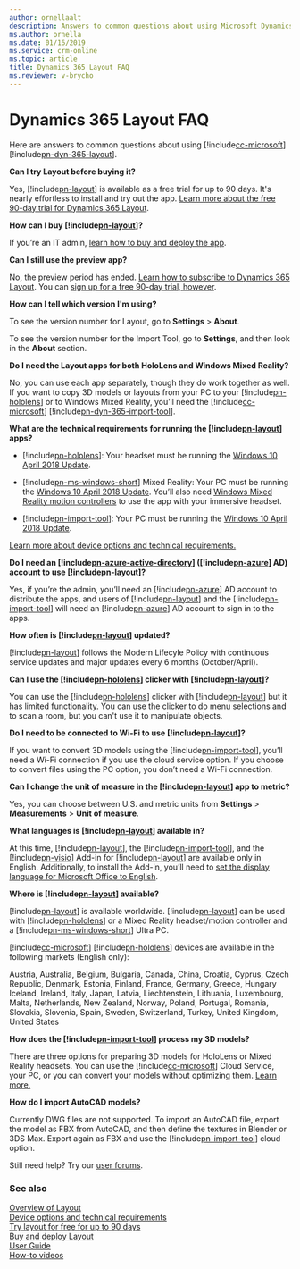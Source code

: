 ```yaml
---
author: ornellaalt
description: Answers to common questions about using Microsoft Dynamics 365 Layout
ms.author: ornella
ms.date: 01/16/2019
ms.service: crm-online
ms.topic: article
title: Dynamics 365 Layout FAQ
ms.reviewer: v-brycho
---
```


# Dynamics 365 Layout FAQ

Here are answers to common questions about using [!include[cc-microsoft](../includes/cc-microsoft.md)] [!include[pn-dyn-365-layout](../includes/pn-dyn-365-layout.md)].

**Can I try Layout before buying it?**

Yes, [!include[pn-layout](../includes/pn-layout.md)] is available as a free trial for up to 90 days. It's nearly effortless to install and try out the app. [Learn more about the free 90-day trial for Dynamics 365 Layout](try-layout-free.md).

**How can I buy [!include[pn-layout](../includes/pn-layout.md)]?**  

If you’re an IT admin, [learn how to buy and deploy the app](buy-and-deploy-layout.md). 

**Can I still use the preview app?**

No, the preview period has ended. [Learn how to subscribe to Dynamics 365 Layout](../licensing/buy-and-deploy.md). You can [sign up for a free 90-day trial, however](try-layout-free.md). 

**How can I tell which version I'm using?**

To see the version number for Layout, go to **Settings** > **About**.

To see the version number for the Import Tool, go to **Settings**, and then look in the **About** section.

**Do I need the Layout apps for both HoloLens and Windows Mixed Reality?**

No, you can use each app separately, though they do work together as well. If
you want to copy 3D models or layouts from your PC to your [!include[pn-hololens](../includes/pn-hololens.md)] or to
Windows Mixed Reality, you’ll need the [!include[cc-microsoft](../includes/cc-microsoft.md)] [!include[pn-dyn-365-import-tool](../includes/pn-dyn-365-import-tool.md)].

**What are the technical requirements for running the [!include[pn-layout](../includes/pn-layout.md)] apps?**

-   [!include[pn-hololens](../includes/pn-hololens.md)]: Your headset must be running the [Windows 10 April 2018
    Update](https://support.microsoft.com/en-us/help/12643). 

-   [!include[pn-ms-windows-short](../includes/pn-ms-windows-short.md)] Mixed Reality: Your PC must be running the [Windows 10 April 2018
    Update](https://support.microsoft.com/en-us/help/4028685). You’ll also need
    [Windows Mixed Reality motion
    controllers](https://support.microsoft.com/en-us/help/4040517) to use the
    app with your immersive headset.

-   [!include[pn-import-tool](../includes/pn-import-tool.md)]: Your PC must be running the [Windows 10 April 2018
    Update](https://support.microsoft.com/en-us/help/4028685).

[Learn more about device options and technical requirements.](requirements.md)

**Do I need an [!include[pn-azure-active-directory](../includes/pn-azure-active-directory.md)] ([!include[pn-azure](../includes/pn-azure.md)] AD) account to use [!include[pn-layout](../includes/pn-layout.md)]?**

Yes, if you’re the admin, you’ll need an [!include[pn-azure](../includes/pn-azure.md)] AD account to distribute the
apps, and users of [!include[pn-layout](../includes/pn-layout.md)] and the [!include[pn-import-tool](../includes/pn-import-tool.md)] will need an [!include[pn-azure](../includes/pn-azure.md)] AD account to
sign in to the apps.

**How often is [!include[pn-layout](../includes/pn-layout.md)] updated?**

[!include[pn-layout](../includes/pn-layout.md)] follows the Modern Lifecyle Policy with continuous service updates and major updates every 6 months (October/April). 


**Can I use the [!include[pn-hololens](../includes/pn-hololens.md)] clicker with [!include[pn-layout](../includes/pn-layout.md)]?**

You can use the [!include[pn-hololens](../includes/pn-hololens.md)] clicker with [!include[pn-layout](../includes/pn-layout.md)] but it has limited functionality. You can use the clicker to do menu selections and to scan a room, but you can't use it to manipulate objects.

**Do I need to be connected to Wi-Fi to use [!include[pn-layout](../includes/pn-layout.md)]?**

If you want to convert 3D models using the [!include[pn-import-tool](../includes/pn-import-tool.md)], you’ll need a Wi-Fi
connection if you use the cloud service option. If you choose to convert files
using the PC option, you don’t need a Wi-Fi connection.

**Can I change the unit of measure in the [!include[pn-layout](../includes/pn-layout.md)] app to metric?**

Yes, you can choose between U.S. and metric units from **Settings** \>
**Measurements** \> **Unit of measure**.

**What languages is [!include[pn-layout](../includes/pn-layout.md)] available in?**

At this time, [!include[pn-layout](../includes/pn-layout.md)], the [!include[pn-import-tool](../includes/pn-import-tool.md)], and the [!include[pn-visio](../includes/pn-visio.md)] Add-in for [!include[pn-layout](../includes/pn-layout.md)] are
available only in English. Additionally, to install the Add-in, you’ll need to
[set the display language for Microsoft Office to
English](https://support.office.com/article/add-an-editing-language-or-set-language-preferences-in-office-663d9d94-ca99-4a0d-973e-7c4a6b8a827d).

**Where is [!include[pn-layout](../includes/pn-layout.md)] available?**

[!include[pn-layout](../includes/pn-layout.md)] is available worldwide. [!include[pn-layout](../includes/pn-layout.md)] can be used with [!include[pn-hololens](../includes/pn-hololens.md)] or a Mixed Reality headset/motion controller and a [!include[pn-ms-windows-short](../includes/pn-ms-windows-short.md)] Ultra PC.

[!include[cc-microsoft](../includes/cc-microsoft.md)] [!include[pn-hololens](../includes/pn-hololens.md)] devices are available in the following markets (English only):

Austria, Australia, Belgium, Bulgaria, Canada, China, Croatia, Cyprus, Czech Republic, Denmark, Estonia, Finland, France, Germany, Greece, Hungary Iceland, Ireland, Italy, Japan, Latvia, Liechtenstein, Lithuania, Luxembourg, Malta, Netherlands, New Zealand, Norway, Poland, Portugal, Romania, Slovakia, Slovenia, Spain, Sweden, Switzerland, Turkey, United Kingdom, United States

**How does the [!include[pn-import-tool](../includes/pn-import-tool.md)] process my 3D models?**

There are three options for preparing 3D models for HoloLens or Mixed Reality headsets. You can use the [!include[cc-microsoft](../includes/cc-microsoft.md)] Cloud Service, your PC, or you can convert your models without optimizing them. [Learn more.](user-guide.md#file-types-and-guidelines)

**How do I import AutoCAD models?**

Currently DWG files are not supported. To import an AutoCAD file, export the
model as FBX from AutoCAD, and then define the textures in Blender or 3DS Max.
Export again as FBX and use the [!include[pn-import-tool](../includes/pn-import-tool.md)] cloud option.

Still need help? Try our [user forums](https://community.dynamics.com/365/layout).

### See also
[Overview of Layout](index.md)<br/>
[Device options and technical requirements](requirements.md)<br/>
[Try layout for free for up to 90 days](try-layout-free.md)<br/>
[Buy and deploy Layout](buy-and-deploy-layout.md)<br/>
[User Guide](user-guide.md)<br/>
[How-to videos](https://go.microsoft.com/fwlink/p/?linkid=2021489)<br/>
